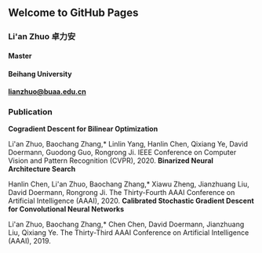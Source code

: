 ## Welcome to GitHub Pages

### Li'an Zhuo 卓力安
#### Master
#### Beihang University
#### lianzhuo@buaa.edu.cn

### Publication
**Cogradient Descent for Bilinear Optimization**

Li'an Zhuo, Baochang Zhang,* Linlin Yang, Hanlin Chen, Qixiang Ye, David Doermann, Guodong Guo, Rongrong Ji. 
IEEE Conference on Computer Vision and Pattern Recognition (CVPR), 2020.
**Binarized Neural Architecture Search**

Hanlin Chen, Li'an Zhuo, Baochang Zhang,* Xiawu Zheng, Jianzhuang Liu, David Doermann, Rongrong Ji. 
The Thirty-Fourth AAAI Conference on Artificial Intelligence (AAAI), 2020.
**Calibrated Stochastic Gradient Descent for Convolutional Neural Networks**

Li'an Zhuo, Baochang Zhang,* Chen Chen, David Doermann, Jianzhuang Liu, Qixiang Ye. 
The Thirty-Third AAAI Conference on Artificial Intelligence (AAAI), 2019.
